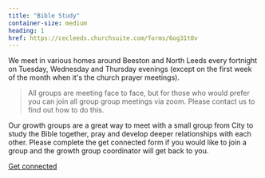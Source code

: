 ```yaml
---
title: "Bible Study"
container-size: medium
heading: 1
href: https://cecleeds.churchsuite.com/forms/6og31t0v
---
```


We meet in various homes around Beeston and North Leeds every fortnight on Tuesday, Wednesday and Thursday evenings (except on the first week of the month when it's the church prayer meetings). 

> All groups are meeting face to face, but for those who would prefer you can join all group group meetings via zoom. Please contact us to find out how to do this.

Our growth groups are a great way to meet with a small group from City to study the Bible together, pray and develop deeper relationships with each other. Please complete the get connected form if you would like to join a group and the growth group coordinator will get back to you.

<div class="text-center">
  <a class="button accent-button" href="{{ href }}">Get connected</a>
</div>